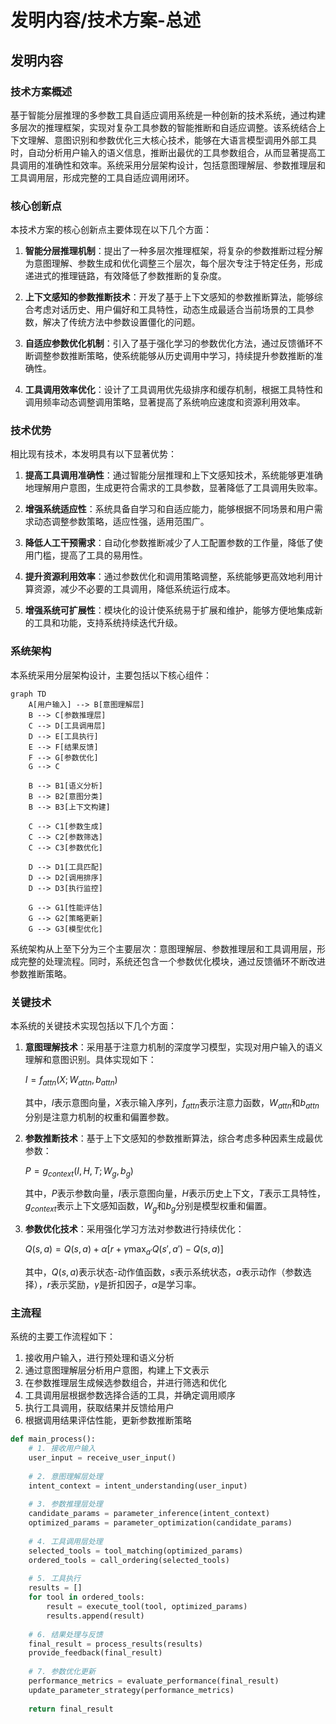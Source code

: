 # 发明内容/技术方案-总述

## 发明内容

### 技术方案概述
基于智能分层推理的多参数工具自适应调用系统是一种创新的技术系统，通过构建多层次的推理框架，实现对复杂工具参数的智能推断和自适应调整。该系统结合上下文理解、意图识别和参数优化三大核心技术，能够在大语言模型调用外部工具时，自动分析用户输入的语义信息，推断出最优的工具参数组合，从而显著提高工具调用的准确性和效率。系统采用分层架构设计，包括意图理解层、参数推理层和工具调用层，形成完整的工具自适应调用闭环。

### 核心创新点
本技术方案的核心创新点主要体现在以下几个方面：

1. **智能分层推理机制**：提出了一种多层次推理框架，将复杂的参数推断过程分解为意图理解、参数生成和优化调整三个层次，每个层次专注于特定任务，形成递进式的推理链路，有效降低了参数推断的复杂度。

2. **上下文感知的参数推断技术**：开发了基于上下文感知的参数推断算法，能够综合考虑对话历史、用户偏好和工具特性，动态生成最适合当前场景的工具参数，解决了传统方法中参数设置僵化的问题。

3. **自适应参数优化机制**：引入了基于强化学习的参数优化方法，通过反馈循环不断调整参数推断策略，使系统能够从历史调用中学习，持续提升参数推断的准确性。

4. **工具调用效率优化**：设计了工具调用优先级排序和缓存机制，根据工具特性和调用频率动态调整调用策略，显著提高了系统响应速度和资源利用效率。

### 技术优势
相比现有技术，本发明具有以下显著优势：

1. **提高工具调用准确性**：通过智能分层推理和上下文感知技术，系统能够更准确地理解用户意图，生成更符合需求的工具参数，显著降低了工具调用失败率。

2. **增强系统适应性**：系统具备自学习和自适应能力，能够根据不同场景和用户需求动态调整参数策略，适应性强，适用范围广。

3. **降低人工干预需求**：自动化参数推断减少了人工配置参数的工作量，降低了使用门槛，提高了工具的易用性。

4. **提升资源利用效率**：通过参数优化和调用策略调整，系统能够更高效地利用计算资源，减少不必要的工具调用，降低系统运行成本。

5. **增强系统可扩展性**：模块化的设计使系统易于扩展和维护，能够方便地集成新的工具和功能，支持系统持续迭代升级。

### 系统架构
本系统采用分层架构设计，主要包括以下核心组件：

```mermaid
graph TD
    A[用户输入] --> B[意图理解层]
    B --> C[参数推理层]
    C --> D[工具调用层]
    D --> E[工具执行]
    E --> F[结果反馈]
    F --> G[参数优化]
    G --> C
    
    B --> B1[语义分析]
    B --> B2[意图分类]
    B --> B3[上下文构建]
    
    C --> C1[参数生成]
    C --> C2[参数筛选]
    C --> C3[参数优化]
    
    D --> D1[工具匹配]
    D --> D2[调用排序]
    D --> D3[执行监控]
    
    G --> G1[性能评估]
    G --> G2[策略更新]
    G --> G3[模型优化]
```

系统架构从上至下分为三个主要层次：意图理解层、参数推理层和工具调用层，形成完整的处理流程。同时，系统还包含一个参数优化模块，通过反馈循环不断改进参数推断策略。

### 关键技术
本系统的关键技术实现包括以下几个方面：

1. **意图理解技术**：采用基于注意力机制的深度学习模型，实现对用户输入的语义理解和意图识别。具体实现如下：

   $I = f_{attn}(X; W_{attn}, b_{attn})$
   
   其中，$I$表示意图向量，$X$表示输入序列，$f_{attn}$表示注意力函数，$W_{attn}$和$b_{attn}$分别是注意力机制的权重和偏置参数。

2. **参数推断技术**：基于上下文感知的参数推断算法，综合考虑多种因素生成最优参数：

   $P = g_{context}(I, H, T; W_g, b_g)$
   
   其中，$P$表示参数向量，$I$表示意图向量，$H$表示历史上下文，$T$表示工具特性，$g_{context}$表示上下文感知函数，$W_g$和$b_g$分别是模型权重和偏置。

3. **参数优化技术**：采用强化学习方法对参数进行持续优化：

   $Q(s,a) = Q(s,a) + \alpha[r + \gamma \max_{a'} Q(s',a') - Q(s,a)]$
   
   其中，$Q(s,a)$表示状态-动作值函数，$s$表示系统状态，$a$表示动作（参数选择），$r$表示奖励，$\gamma$是折扣因子，$\alpha$是学习率。

### 主流程
系统的主要工作流程如下：

1. 接收用户输入，进行预处理和语义分析
2. 通过意图理解层分析用户意图，构建上下文表示
3. 在参数推理层生成候选参数组合，并进行筛选和优化
4. 工具调用层根据参数选择合适的工具，并确定调用顺序
5. 执行工具调用，获取结果并反馈给用户
6. 根据调用结果评估性能，更新参数推断策略

```python
def main_process():
    # 1. 接收用户输入
    user_input = receive_user_input()
    
    # 2. 意图理解层处理
    intent_context = intent_understanding(user_input)
    
    # 3. 参数推理层处理
    candidate_params = parameter_inference(intent_context)
    optimized_params = parameter_optimization(candidate_params)
    
    # 4. 工具调用层处理
    selected_tools = tool_matching(optimized_params)
    ordered_tools = call_ordering(selected_tools)
    
    # 5. 工具执行
    results = []
    for tool in ordered_tools:
        result = execute_tool(tool, optimized_params)
        results.append(result)
    
    # 6. 结果处理与反馈
    final_result = process_results(results)
    provide_feedback(final_result)
    
    # 7. 参数优化更新
    performance_metrics = evaluate_performance(final_result)
    update_parameter_strategy(performance_metrics)
    
    return final_result
```
